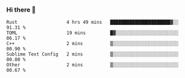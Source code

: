### Hi there 👋

<!--
**berkus/berkus** is a ✨ _special_ ✨ repository because its `README.md` (this file) appears on your GitHub profile.

Here are some ideas to get you started:

- 🔭 I’m currently working on ...
- 🌱 I’m currently learning ...
- 👯 I’m looking to collaborate on ...
- 🤔 I’m looking for help with ...
- 💬 Ask me about ...
- 📫 How to reach me: ...
- 😄 Pronouns: ...
- ⚡ Fun fact: ...
-->

<!--START_SECTION:waka-->
```text
Rust                  4 hrs 49 mins   ██████████████████████▓░░   91.31 % 
TOML                  19 mins         █▓░░░░░░░░░░░░░░░░░░░░░░░   06.17 % 
C++                   2 mins          ▒░░░░░░░░░░░░░░░░░░░░░░░░   00.90 % 
Sublime Text Config   2 mins          ▒░░░░░░░░░░░░░░░░░░░░░░░░   00.80 % 
Other                 2 mins          ▒░░░░░░░░░░░░░░░░░░░░░░░░   00.67 % 
```
<!--END_SECTION:waka-->
